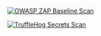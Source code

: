 [![OWASP ZAP Baseline Scan](https://github.com/snrakshith/csh-fe-template/actions/workflows/zap.yml/badge.svg?branch=main)](https://github.com/snrakshith/csh-fe-template/actions/workflows/zap.yml)

[![TruffleHog Secrets Scan](https://github.com/snrakshith/csh-fe-template/actions/workflows/scan-secrets.yml/badge.svg?branch=main)](https://github.com/snrakshith/csh-fe-template/actions/workflows/scan-secrets.yml)
